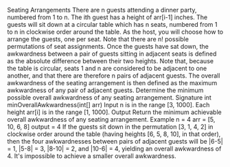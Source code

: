 Seating Arrangements
There are n guests attending a dinner party, numbered from 1 to n. The ith guest has a height of arr[i-1] inches.
The guests will sit down at a circular table which has n seats, numbered from 1 to n in clockwise order around the table. As the host, you will choose how to arrange the guests, one per seat. Note that there are n! possible permutations of seat assignments.
Once the guests have sat down, the awkwardness between a pair of guests sitting in adjacent seats is defined as the absolute difference between their two heights. Note that, because the table is circular, seats 1 and n are considered to be adjacent to one another, and that there are therefore n pairs of adjacent guests.
The overall awkwardness of the seating arrangement is then defined as the maximum awkwardness of any pair of adjacent guests. Determine the minimum possible overall awkwardness of any seating arrangement.
Signature
int minOverallAwkwardness(int[] arr)
Input
n is in the range [3, 1000].
Each height arr[i] is in the range [1, 1000].
Output
Return the minimum achievable overall awkwardness of any seating arrangement.
Example
n = 4
arr = [5, 10, 6, 8]
output = 4
If the guests sit down in the permutation [3, 1, 4, 2] in clockwise order around the table (having heights [6, 5, 8, 10], in that order), then the four awkwardnesses between pairs of adjacent guests will be |6-5| = 1, |5-8| = 3, |8-10| = 2, and |10-6| = 4, yielding an overall awkwardness of 4. It's impossible to achieve a smaller overall awkwardness.